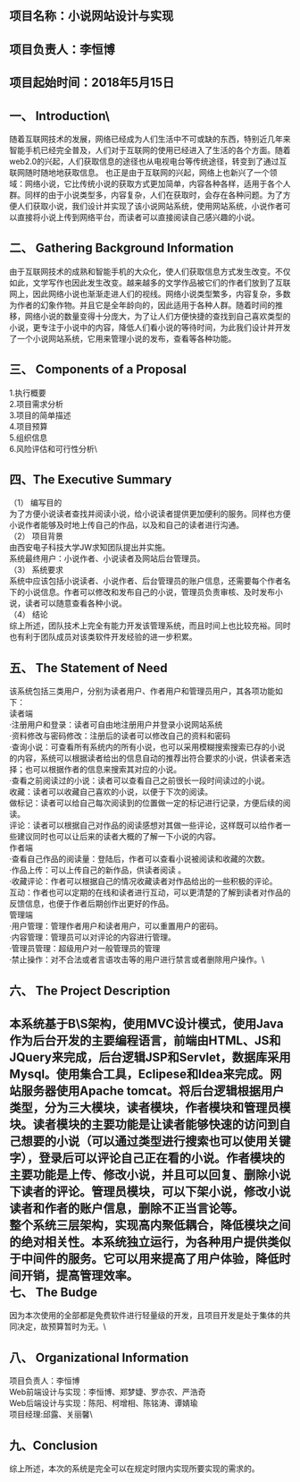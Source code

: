 
项目名称：小说网站设计与实现 
-
项目负责人：李恒博
-
项目起始时间：2018年5月15日
-

一、	Introduction\
-
   随着互联网技术的发展，网络已经成为人们生活中不可或缺的东西，特别近几年来智能手机已经完全普及，人们对于互联网的使用已经进入了生活的各个方面。随着web2.0的兴起，人们获取信息的途径也从电视电台等传统途径，转变到了通过互联网随时随地地获取信息。
也正是由于互联网的兴起，网络上也新兴了一个领域：网络小说，它比传统小说的获取方式更加简单，内容各种各样，适用于各个人群。同样的由于小说类型多，内容复杂，人们在获取时，会存在各种问题。为了方便人们获取小说，我们设计并实现了该小说网站系统，使用网站系统，小说作者可以直接将小说上传到网络平台，而读者可以直接阅读自己感兴趣的小说。

二、	Gathering Background Information
-
   由于互联网技术的成熟和智能手机的大众化，使人们获取信息方式发生改变。不仅如此，文学写作也因此发生改变。越来越多的文学作品被它们的作者们放到了互联网上，因此网络小说也渐渐走进人们的视线。网络小说类型繁多，内容复杂，多数为作者的幻象作物。并且它是全年龄向的，因此适用于各种人群。随着时间的推移，网络小说的数量变得十分庞大，为了让人们方便快捷的查找到自己喜欢类型的小说，更专注于小说中的内容，降低人们看小说的等待时间，为此我们设计并开发了一个小说网站系统，它用来管理小说的发布，查看等各种功能。

三、	Components of a Proposal
-
1.执行概要\
2.项目需求分析\
3.项目的简单描述\
4.项目预算\
5.组织信息\
6.风险评估和可行性分析\

四、The Executive Summary
-
（1）	编写目的\
为了方便小说读者查找并阅读小说，给小说读者提供更加便利的服务。同样也方便小说作者能够及时地上传自己的作品，以及和自己的读者进行沟通。\
（2）	项目背景\
由西安电子科技大学JW求知团队提出并实施。\
系统最终用户：小说作者、小说读者及网站后台管理员。\
（3）	系统要求\
系统中应该包括小说读者、小说作者、后台管理员的账户信息，还需要每个作者名下的小说信息。作者可以修改和发布自己的小说，管理员负责审核、及时发布小说，读者可以随意查看各种小说。\
（4）	结论\
综上所述，团队技术上完全有能力开发该管理系统，而且时间上也比较充裕。同时也有利于团队成员对该类软件开发经验的进一步积累。

五、	The Statement of Need
-
该系统包括三类用户，分别为读者用户、作者用户和管理员用户，其各项功能如下：\
读者端\
·注册用户和登录：读者可自由地注册用户并登录小说网站系统\
·资料修改与密码修改：注册后的读者可以修改自己的资料和密码\
·查询小说：可查看所有系统内的所有小说，也可以采用模糊搜索搜索已存的小说的内容，系统可以根据读者给出的信息自动的推荐出符合要求的小说，供读者来选择；也可以根据作者的信息来搜索其对应的小说。\
·查看之前阅读过的小说：读者可以查看自己之前很长一段时间读过的小说。\
收藏：读者可以收藏自己喜欢的小说，以便于下次的阅读。\
做标记：读者可以给自己每次阅读到的位置做一定的标记进行记录，方便后续的阅读。\
评论：读者可以根据自己对作品的阅读感想对其做一些评论，这样既可以给作者一些建议同时也可以让后来的读者大概的了解一下小说的内容。\
作者端\
·查看自己作品的阅读量：登陆后，作者可以查看小说被阅读和收藏的次数。\
·作品上传：可以上传自己的新作品，供读者阅读 。\
·收藏评论：作者可以根据自己的情况收藏读者对作品给出的一些积极的评论。\
互动：作者也可以定期的在线和读者进行互动，可以更清楚的了解到读者对作品的反馈信息，也便于作者后期创作出更好的作品。\
管理端\
·用户管理：管理作者用户和读者用户，可以重置用户的密码。\
·内容管理：管理员可以对评论的内容进行管理。\
·管理员管理：超级用户对一般管理员的管理\
·禁止操作：对不合法或者言语攻击等的用户进行禁言或者删除用户操作。\

六、	The Project Description
-
   本系统基于B\S架构，使用MVC设计模式，使用Java作为后台开发的主要编程语言，前端由HTML、JS和JQuery来完成，后台逻辑JSP和Servlet，数据库采用Mysql。使用集合工具，Eclipese和Idea来完成。网站服务器使用Apache tomcat。将后台逻辑根据用户类型，分为三大模块，读者模块，作者模块和管理员模块。读者模块的主要功能是让读者能够快速的访问到自己想要的小说（可以通过类型进行搜索也可以使用关键字），登录后可以评论自己正在看的小说。作者模块的主要功能是上传、修改小说，并且可以回复、删除小说下读者的评论。管理员模块，可以下架小说，修改小说读者和作者的账户信息，删除不正当言论等。\
   整个系统三层架构，实现高内聚低耦合，降低模块之间的绝对相关性。本系统独立运行，为各种用户提供类似于中间件的服务。它可以用来提高了用户体验，降低时间开销，提高管理效率。\
七、	The Budge
-
   因为本次使用的全部都是免费软件进行轻量级的开发，且项目开发是处于集体的共同决定，故预算暂时为无。\

八、	Organizational Information
-
项目负责人：李恒博\
Web前端设计与实现：李恒博、郑梦婕、罗亦农、严浩奇\
Web后端设计与实现：陈阳、柯增相、陈铭涛、谭婧瑜\
项目经理:邱露、关丽馨\

九、Conclusion
-
   综上所述，本次的系统是完全可以在规定时限内实现所要实现的需求的。
